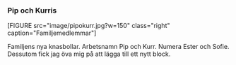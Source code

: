 ### Pip och Kurris

[FIGURE src="image/pipokurr.jpg?w=150" class="right" caption="Familjemedlemmar"]


Familjens nya knasbollar.
Arbetsnamn Pip och Kurr. Numera Ester och Sofie.
Dessutom fick jag öva mig på att lägga till ett nytt block.
